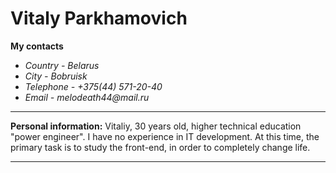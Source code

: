 # Vitaly Parkhamovich
**My contacts**

* _Country - Belarus_
* _City - Bobruisk_
* _Telephone - +375(44) 571-20-40_
* _Email - melodeath44@mail.ru_
___

**Personal information:**
Vitaliy, 30 years old, higher technical education "power engineer". I have no experience in IT development. At this time, the primary task is to study the front-end, in order to completely change life.
___


